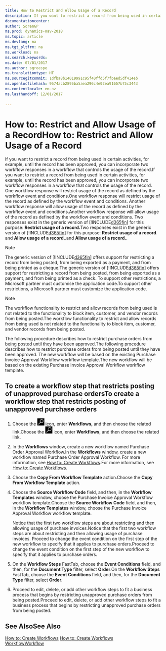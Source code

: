 ```yaml
---
title: How to Restrict and Allow Usage of a Record
description: If you want to restrict a record from being used in certain activities, for example, until the record has been approved, you can incorporate two workflow responses in a workflow that controls the usage of the record.
documentationcenter: 
author: SorenGP
ms.prod: dynamics-nav-2018
ms.topic: article
ms.devlang: na
ms.tgt_pltfrm: na
ms.workload: na
ms.search.keywords: 
ms.date: 07/01/2017
ms.author: sgroespe
ms.translationtype: HT
ms.sourcegitcommit: 1dfba8b14019991c95f40ffd5f7fbaed5df414eb
ms.openlocfilehash: 9674acb2895ba5aea296c4e02ea91657b75c3443
ms.contentlocale: en-nz
ms.lasthandoff: 12/01/2017

---
```

# <a name="how-to-restrict-and-allow-usage-of-a-record"></a><span data-ttu-id="de648-103">How to: Restrict and Allow Usage of a Record</span><span class="sxs-lookup"><span data-stu-id="de648-103">How to: Restrict and Allow Usage of a Record</span></span>
<span data-ttu-id="de648-104">If you want to restrict a record from being used in certain activities, for example, until the record has been approved, you can incorporate two workflow responses in a workflow that controls the usage of the record.</span><span class="sxs-lookup"><span data-stu-id="de648-104">If you want to restrict a record from being used in certain activities, for example, until the record has been approved, you can incorporate two workflow responses in a workflow that controls the usage of the record.</span></span> <span data-ttu-id="de648-105">One workflow response will restrict usage of the record as defined by the workflow event and conditions.</span><span class="sxs-lookup"><span data-stu-id="de648-105">One workflow response will restrict usage of the record as defined by the workflow event and conditions.</span></span> <span data-ttu-id="de648-106">Another workflow response will allow usage of the record as defined by the workflow event and conditions.</span><span class="sxs-lookup"><span data-stu-id="de648-106">Another workflow response will allow usage of the record as defined by the workflow event and conditions.</span></span> <span data-ttu-id="de648-107">Two responses exist in the generic version of [!INCLUDE[d365fin](includes/d365fin_md.md)] for this purpose: **Restrict usage of a record.**</span><span class="sxs-lookup"><span data-stu-id="de648-107">Two responses exist in the generic version of [!INCLUDE[d365fin](includes/d365fin_md.md)] for this purpose: **Restrict usage of a record.**</span></span> <span data-ttu-id="de648-108">and **Allow usage of a record.**.</span><span class="sxs-lookup"><span data-stu-id="de648-108">and **Allow usage of a record.**.</span></span>

> [!NOTE]  
>  <span data-ttu-id="de648-109">The generic version of [!INCLUDE[d365fin](includes/d365fin_md.md)] offers support for restricting a record from being posted, from being exported as a payment, and from being printed as a cheque.</span><span class="sxs-lookup"><span data-stu-id="de648-109">The generic version of [!INCLUDE[d365fin](includes/d365fin_md.md)] offers support for restricting a record from being posted, from being exported as a payment, and from being printed as a check.</span></span> <span data-ttu-id="de648-110">To support other restrictions, a Microsoft partner must customise the application code.</span><span class="sxs-lookup"><span data-stu-id="de648-110">To support other restrictions, a Microsoft partner must customize the application code.</span></span>  

> [!NOTE]  
>  <span data-ttu-id="de648-111">The workflow functionality to restrict and allow records from being used is not related to the functionality to block item, customer, and vendor records from being posted.</span><span class="sxs-lookup"><span data-stu-id="de648-111">The workflow functionality to restrict and allow records from being used is not related to the functionality to block item, customer, and vendor records from being posted.</span></span>

<span data-ttu-id="de648-112">The following procedure describes how to restrict purchase orders from being posted until they have been approved.</span><span class="sxs-lookup"><span data-stu-id="de648-112">The following procedure describes how to restrict purchase orders from being posted until they have been approved.</span></span> <span data-ttu-id="de648-113">The new workflow will be based on the existing Purchase Invoice Approval Workflow workflow template.</span><span class="sxs-lookup"><span data-stu-id="de648-113">The new workflow will be based on the existing Purchase Invoice Approval Workflow workflow template.</span></span>  

## <a name="to-create-a-workflow-step-that-restricts-posting-of-unapproved-purchase-orders"></a><span data-ttu-id="de648-114">To create a workflow step that restricts posting of unapproved purchase orders</span><span class="sxs-lookup"><span data-stu-id="de648-114">To create a workflow step that restricts posting of unapproved purchase orders</span></span>  
1. <span data-ttu-id="de648-115">Choose the ![Search for Page or Report](media/ui-search/search_small.png "Search for Page or Report icon") icon, enter **Workflows**, and then choose the related link.</span><span class="sxs-lookup"><span data-stu-id="de648-115">Choose the ![Search for Page or Report](media/ui-search/search_small.png "Search for Page or Report icon") icon, enter **Workflows**, and then choose the related link.</span></span>  
2. <span data-ttu-id="de648-116">In the **Workflows** window, create a new workflow named Purchase Order Approval Workflow.</span><span class="sxs-lookup"><span data-stu-id="de648-116">In the **Workflows** window, create a new workflow named Purchase Order Approval Workflow.</span></span> <span data-ttu-id="de648-117">For more information, see [How to: Create Workflows](across-how-to-create-workflows.md).</span><span class="sxs-lookup"><span data-stu-id="de648-117">For more information, see [How to: Create Workflows](across-how-to-create-workflows.md).</span></span>  
3. <span data-ttu-id="de648-118">Choose the **Copy From Workflow Template** action.</span><span class="sxs-lookup"><span data-stu-id="de648-118">Choose the **Copy From Workflow Template** action.</span></span>  
4. <span data-ttu-id="de648-119">Choose the **Source Workflow Code** field, and then, in the **Workflow Templates** window, choose the Purchase Invoice Approval Workflow workflow template.</span><span class="sxs-lookup"><span data-stu-id="de648-119">Choose the **Source Workflow Code** field, and then, in the **Workflow Templates** window, choose the Purchase Invoice Approval Workflow workflow template.</span></span>  

     <span data-ttu-id="de648-120">Notice that the first two workflow steps are about restricting and then allowing usage of purchase invoices.</span><span class="sxs-lookup"><span data-stu-id="de648-120">Notice that the first two workflow steps are about restricting and then allowing usage of purchase invoices.</span></span> <span data-ttu-id="de648-121">Proceed to change the event condition on the first step of the new workflow to specify that it applies to purchase orders.</span><span class="sxs-lookup"><span data-stu-id="de648-121">Proceed to change the event condition on the first step of the new workflow to specify that it applies to purchase orders.</span></span>  
5. <span data-ttu-id="de648-122">On the **Workflow Steps** FastTab, choose the **Event Conditions** field, and then, for the **Document Type** filter, select **Order**.</span><span class="sxs-lookup"><span data-stu-id="de648-122">On the **Workflow Steps** FastTab, choose the **Event Conditions** field, and then, for the **Document Type** filter, select **Order**.</span></span>  
6. <span data-ttu-id="de648-123">Proceed to edit, delete, or add other workflow steps to fit a business process that begins by restricting unapproved purchase orders from being posted.</span><span class="sxs-lookup"><span data-stu-id="de648-123">Proceed to edit, delete, or add other workflow steps to fit a business process that begins by restricting unapproved purchase orders from being posted.</span></span>  

## <a name="see-also"></a><span data-ttu-id="de648-124">See Also</span><span class="sxs-lookup"><span data-stu-id="de648-124">See Also</span></span>  
<span data-ttu-id="de648-125">[How to: Create Workflows](across-how-to-create-workflows.md) </span><span class="sxs-lookup"><span data-stu-id="de648-125">[How to: Create Workflows](across-how-to-create-workflows.md) </span></span>  
[<span data-ttu-id="de648-126">Workflow</span><span class="sxs-lookup"><span data-stu-id="de648-126">Workflow</span></span>](across-workflow.md)   

